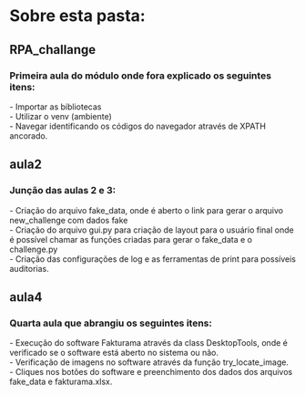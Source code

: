 <h1>Sobre esta pasta:</h1>

<h2> RPA_challange </h2>
<h3> Primeira aula do módulo onde fora explicado os seguintes itens:</h3>
 - Importar as bibliotecas <br>
 - Utilizar o venv (ambiente) <br>
 - Navegar identificando os códigos do navegador através de XPATH ancorado.

<h2> aula2 </h2>
<h3> Junção das aulas 2 e 3: </h3>
 - Criação do arquivo fake_data, onde é aberto o link para gerar o arquivo new_challenge com dados fake<br>
 - Criação do arquivo gui.py para criação de layout para o usuário final onde é possível chamar as funções criadas para gerar o fake_data e o challenge.py<br>
 - Criação das configurações de log e as ferramentas de print para possíveis auditorias. 

 <h2> aula4 </h2>
<h3> Quarta aula que abrangiu os seguintes itens: </h3>
 - Execução do software Fakturama através da class DesktopTools, onde é verificado se o software está aberto no sistema ou não.<br>
 - Verificação de imagens no software através da função try_locate_image.<br>
 - Cliques nos botões do software e preenchimento dos dados dos arquivos fake_data e fakturama.xlsx. 
 
